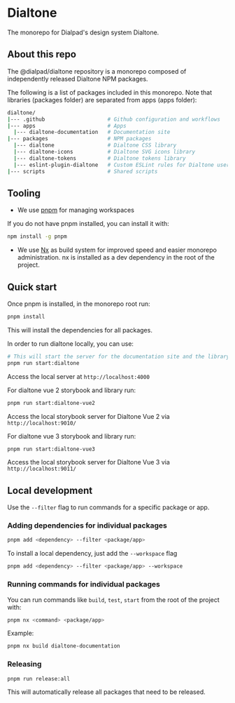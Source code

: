# Dialtone

The monorepo for Dialpad's design system Dialtone.

## About this repo

The @dialpad/dialtone repository is a monorepo composed of independently released Dialtone NPM packages.

The following is a list of packages included in this monorepo. Note that libraries (packages folder) are separated from apps (apps folder):

```sh
dialtone/
|--- .github                    # Github configuration and workflows
|--- apps                       # Apps
  |--- dialtone-documentation   # Documentation site
|--- packages                   # NPM packages
  |--- dialtone                 # Dialtone CSS library
  |--- dialtone-icons           # Dialtone SVG icons library
  |--- dialtone-tokens          # Dialtone tokens library
  |--- eslint-plugin-dialtone   # Custom ESLint rules for Dialtone users
|--- scripts                    # Shared scripts
```

## Tooling

- We use [pnpm](https://pnpm.io) for managing workspaces

If you do not have pnpm installed, you can install it with:

```bash
npm install -g pnpm
```

- We use [Nx](https://nx.dev/) as build system for improved speed and easier monorepo administration.
nx is installed as a dev dependency in the root of the project.

## Quick start

Once pnpm is installed, in the monorepo root run:

```bash
pnpm install
```

This will install the dependencies for all packages.

In order to run dialtone locally, you can use:

```bash
# This will start the server for the documentation site and the library so it is live updated with any changes.
pnpm run start:dialtone
```

Access the local server at `http://localhost:4000`

For dialtone vue 2 storybook and library run:

```bash
pnpm run start:dialtone-vue2
```

Access the local storybook server for Dialtone Vue 2 via `http://localhost:9010/`

For dialtone vue 3 storybook and library run:

```bash
pnpm run start:dialtone-vue3
```

Access the local storybook server for Dialtone Vue 3 via `http://localhost:9011/`

## Local development

Use the `--filter` flag to run commands
for a specific package or app.

### Adding dependencies for individual packages

```bash
pnpm add <dependency> --filter <package/app>
```

To install a local dependency, just add the `--workspace` flag

```bash
pnpm add <dependency> --filter <package/app> --workspace
```

### Running commands for individual packages

You can run commands like `build`, `test`, `start` from
the root of the project with:

```bash
pnpm nx <command> <package/app>
```

Example:

```bash
pnpm nx build dialtone-documentation
```

### Releasing

```bash
pnpm run release:all
```

This will automatically release all packages that need to be released.
